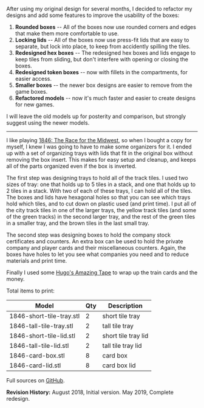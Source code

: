 After using my original design for several months, I decided to refactor my designs and add some features to improve the usability of the boxes:

1. **Rounded boxes** -- All of the boxes now use rounded corners and edges that make them more comfortable to use.
1. **Locking lids** -- All of the boxes now use press-fit lids that are easy to separate, but lock into place, to keep from accidently spilling the tiles.
1. **Redesigned hex boxes** -- The redesigned hex boxes and lids engage to keep tiles from sliding, but don't interfere with opening or closing the boxes.
1. **Redesigned token boxes** -- now with fillets in the compartments, for easier access.
1. **Smaller boxes** -- the newer box designs are easier to remove from the game boxes.
1. **Refactored models** -- now it's much faster and easier to create designs for new games.

I will leave the old models up for posterity and comparison, but strongly suggest using the newer models.

***

I like playing [1846: The Race for the Midwest](https://boardgamegeek.com/boardgame/17405/1846-race-midwest), so when I bought a copy for myself, I knew I was going to have to make some organizers for it. I ended up with a set of organizing trays with lids that fit in the original box without removing the box insert. This makes for easy setup and cleanup, and keeps all of the parts organized even if the box is inverted.

The first step was designing trays to hold all of the track tiles. I used two sizes of tray: one that holds up to 5 tiles in a stack, and one that holds up to 2 tiles in a stack. With two of each of these trays, I can hold all of the tiles. The boxes and lids have hexagonal holes so that you can see which trays hold which tiles, and to cut down on plastic used (and print time). I put all of the city track tiles in one of the larger trays, the yellow track tiles (and some of the green tracks) in the second larger tray, and the rest of the green tiles in a smaller tray, and the brown tiles in the last small tray.

The second step was designing boxes to hold the company stock certificates and counters. An extra box can be used to hold the private company and player cards and their miscellaneous counters. Again, the boxes have holes to let you see what companies you need and to reduce materials and print time.

Finally I used some [Hugo's Amazing Tape](https://www.amazingtape.com/) to wrap up the train cards and the money.

Total items to print:

| Model | Qty | Description |
| ----- | --- | ----------- |
| 1846-short-tile-tray.stl | 2 | short tile tray |
| 1846-tall-tile-tray.stl | 2 | tall tile tray |
| 1846-short-tile-lid.stl | 2 | short tile tray lid |
| 1846-tall-tile-lid.stl | 2 | tall tile tray lid |
| 1846-card-box.stl | 8 | card box |
| 1846-card-lid.stl | 8 | card box lid |

Full sources on [GitHub](https://github.com/wcraigtrader/game-parts/tree/master/18XX).

**Revision History:**
August 2018, Initial version.
May 2019, Complete redesign.
